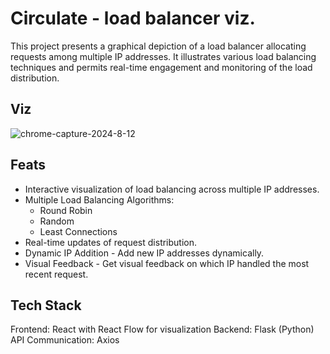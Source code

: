 # Circulate - load balancer viz.
This project presents a graphical depiction of a load balancer allocating requests among multiple IP addresses. It illustrates various load balancing techniques and permits real-time engagement and monitoring of the load distribution.

## Viz
![chrome-capture-2024-8-12](https://github.com/user-attachments/assets/cf970468-a8f6-4bf1-96ca-378152e29460)

## Feats
- Interactive visualization of load balancing across multiple IP addresses.
- Multiple Load Balancing Algorithms:
    - Round Robin
    - Random
    - Least Connections
- Real-time updates of request distribution.
- Dynamic IP Addition - Add new IP addresses dynamically.
- Visual Feedback - Get visual feedback on which IP handled the most recent request.

## Tech Stack
Frontend: React with React Flow for visualization
Backend: Flask (Python)
API Communication: Axios
